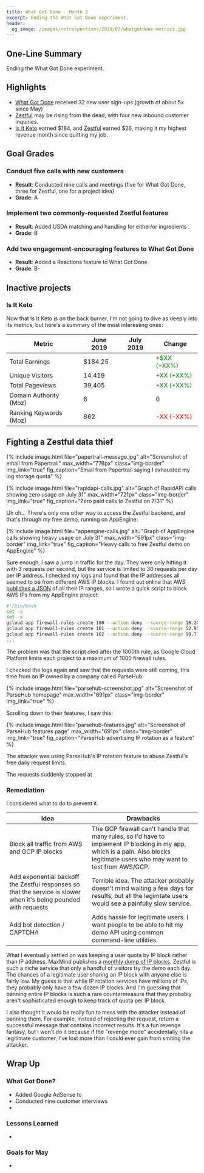```yaml
---
title: What Got Done - Month 3
excerpt: Ending the What Got Done experiment.
header:
  og_image: /images/retrospectives/2019/07/whatgotdone-metrics.jpg
---
```


## One-Line Summary

Ending the What Got Done experiment.

## Highlights

* [What Got Done](https://whatgotdone.com) received 32 new user sign-ups (growth of about 5x since May)
* [Zestful](https://zestfuldata.com) may be rising from the dead, with four new inbound customer inquiries.
* [Is It Keto](https://isitketo.org) earned $184, and [Zestful](https://zestfuldata.com) earned $26, making it my highest revenue month since quitting my job.

## Goal Grades

### Conduct five calls with new customers

* **Result**: Conducted nine calls and meetings (five for What Got Done, three for Zestful, one for a project idea)
* **Grade**: A

### Implement two commonly-requested Zestful features

* **Result**: Added USDA matching and handling for either/or ingredients
* **Grade**: B

### Add two engagement-encouraging features to What Got Done

* **Result**: Added a Reactions feature to What Got Done
* **Grade**: B-

## Inactive projects

### Is It Keto

Now that Is It Keto is on the back burner, I'm not going to dive as deeply into its metrics, but here's a summary of the most interesting ones:

| Metric                 | June 2019 | July 2019 | Change |
|------------------------|-----------|-----------|--------|
| Total Earnings         | $184.25   |  | <font color="green">+$XX (+XX%)</font> |
| Unique Visitors        | 14,419    |  | <font color="green">+XX (+XX%)</font> |
| Total Pageviews        | 39,405    |  | <font color="green">+XX (+XX%)</font> |
| Domain Authority (Moz) | 6         |  | 0 |
| Ranking Keywords (Moz) | 862       |  | <font color="red">-XX (-XX%)</font> |

## Fighting a Zestful data thief


{% include image.html file="papertrail-message.jpg" alt="Screenshot of email from Papertrail"  max_width="776px" class="img-border" img_link="true" fig_caption="Email from Papertrail saying I exhausted my log storage quota" %}

{% include image.html file="rapidapi-calls.jpg" alt="Graph of RapidAPI calls showing zero usage on July 31"  max_width="721px" class="img-border" img_link="true" fig_caption="Zero paid calls to Zestful on 7/31" %}

Uh oh... There's only one other way to access the Zestful backend, and that's through my free demo, running on AppEngine:

{% include image.html file="appengine-calls.jpg" alt="Graph of AppEngine calls showing heavy usage on July 31"  max_width="691px" class="img-border" img_link="true" fig_caption="Heavy calls to free Zestful demo on AppEngine" %}

Sure enough, I saw a jump in traffic for the day. They were only hitting it with 3 requests per second, but the service is limited to 30 requests per day per IP address. I checked my logs and found that the IP addresses all seemed to be from different AWS IP blocks. I found out online that AWS [publishes a JSON](https://ip-ranges.amazonaws.com/ip-ranges.json) of all their IP ranges, so I wrote a quick script to block AWS IPs from my AppEngine project:

```bash
#!/bin/bash
set -x
set -e
gcloud app firewall-rules create 100 --action deny --source-range 18.208.0.0/13 --description "Block AWS traffic"
gcloud app firewall-rules create 101 --action deny --source-range 52.95.245.0/24 --description "Block AWS traffic"
gcloud app firewall-rules create 102 --action deny --source-range 99.77.142.0/24 --description "Block AWS traffic"
...
```

The problem was that the script died after the 1000th rule, as Google Cloud Platform limits each project to a maximum of 1000 firewall rules.

I checked the logs again and saw that the requests were still coming, this time from an IP owned by a company called ParseHub:

{% include image.html file="parsehub-screenshot.jpg" alt="Screenshot of ParseHub homepage"  max_width="691px" class="img-border" img_link="true" %}

Scrolling down to their features, I saw this:

{% include image.html file="parsehub-features.jpg" alt="Screenshot of ParseHub features page"  max_width="691px" class="img-border" img_link="true" fig_caption="ParseHub advertising IP rotation as a feature" %}

The attacker was using ParseHub's IP rotation feature to abuse Zestful's free daily request limits.

The requests suddenly stopped at 

### Remediation

I considered what to do to prevent it.

| Idea | Drawbacks |
|------|-----------|
| Block all traffic from AWS and GCP IP blocks | The GCP firewall can't handle that many rules, so I'd have to implement IP blocking in my app, which is a pain. Also blocks legitimate users who may want to test from AWS/GCP. |
| Add exponential backoff the Zestful responses so that the service is slower when it's being pounded with requests | Terrible idea. The attacker probably doesn't mind waiting a few days for results, but all the legimtate users would see a painfully slow service. |
| Add bot detection / CAPTCHA | Adds hassle for legitimate users. I want people to be able to hit my demo API using common command-line utilities. |

What I eventually settled on was keeping a user quota by IP block rather than IP address. MaxMind publishes a [monthly dump of IP blocks](https://dev.maxmind.com/geoip/geoip2/geolite2/). Zestful is such a niche service that only a handful of visitors try the demo each day. The chances of a legitimate user sharing an IP block with anyone else is fairly low. My guess is that while IP rotation services have millions of IPs, they probably only have a few dozen IP blocks. And I'm guessing that banning entire IP blocks is such a rare countermeasure that they probably aren't sophisticated enough to keep track of quota per IP block.

I also thought it would be really fun to mess with the attacker instead of banning them. For example, instead of rejecting the request, return a successful message that contains incorrect results. It's a fun revenge fantasy, but I won't do it because if the "revenge mode" accidentally hits a legitimate customer, I've lost more than I could ever gain from smiting the attacker.

## Wrap Up

### What Got Done?

* Added Google AdSense to 
* Conducted nine customer interviews
* 

### Lessons Learned

* 

### Goals for May

* 